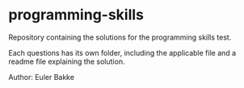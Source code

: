 # programming-skills
Repository containing the solutions for the programming skills test.

Each questions has its own folder, including the applicable file and a readme file explaining the solution.


Author: Euler Bakke
